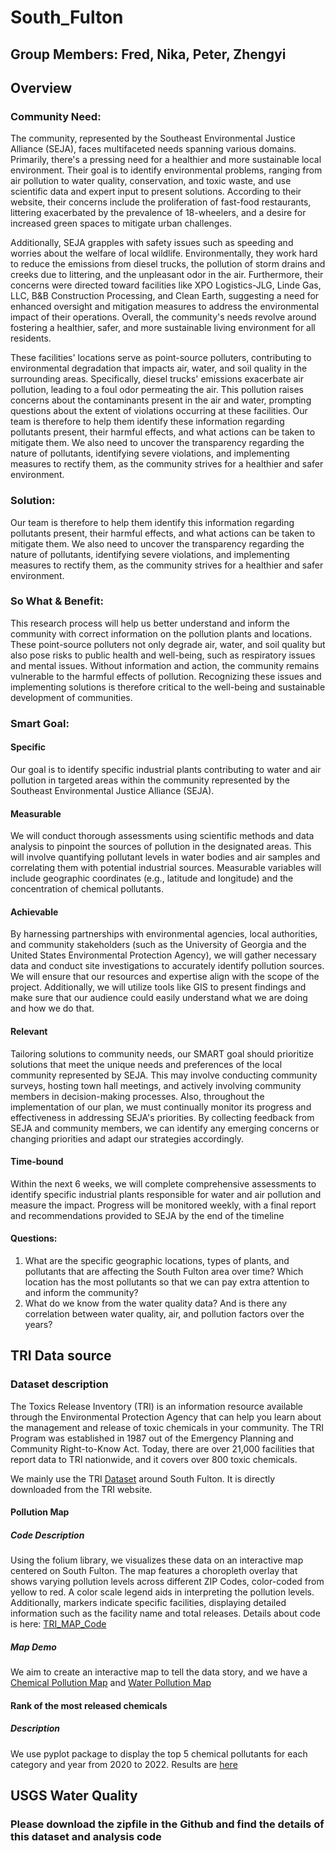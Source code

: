 # South_Fulton
## Group Members: Fred, Nika, Peter, Zhengyi
## Overview
### Community Need: 
The community, represented by the Southeast Environmental Justice Alliance (SEJA), faces multifaceted needs spanning various domains. Primarily, there's a pressing need for a healthier and more sustainable local environment. Their goal is to identify environmental problems, ranging from air pollution to water quality, conservation, and toxic waste, and use scientific data and expert input to present solutions. According to their website, their concerns include 
the proliferation of fast-food restaurants, littering exacerbated by the prevalence of 18-wheelers, and a desire for increased green spaces to mitigate urban challenges. 

Additionally, SEJA grapples with safety issues such as speeding and worries about the welfare of local wildlife. Environmentally, they work hard to reduce the emissions from diesel trucks, the pollution of storm drains and creeks due to littering, and the unpleasant odor in the air. Furthermore, their concerns were directed toward facilities like XPO Logistics-JLG, Linde Gas, LLC, B&B Construction Processing, and Clean Earth, suggesting a need for enhanced oversight and mitigation measures to address the environmental impact of their operations. Overall, the community's needs revolve around fostering a healthier, safer, and more sustainable living environment for all residents.

These facilities' locations serve as point-source polluters, contributing to environmental degradation that impacts air, water, and soil quality in the surrounding areas. Specifically, diesel trucks' emissions exacerbate air pollution, leading to a foul odor permeating the air. This pollution raises concerns about the contaminants present in the air and water, prompting questions about the extent of violations occurring at these facilities. Our team is therefore to help them identify these information regarding pollutants present, their harmful effects, and what actions can be taken to mitigate them. We also need to uncover the transparency regarding the nature of pollutants, identifying severe violations, and implementing measures to rectify them, as the community strives for a healthier and safer environment.

### Solution:
Our team is therefore to help them identify this information regarding pollutants present, their harmful effects, and what actions can be taken to mitigate them. We also need to uncover the transparency regarding the nature of pollutants, identifying severe violations, and implementing measures to rectify them, as the community strives for a healthier and safer environment.

### So What & Benefit:
This research process will help us better understand and inform the community with correct information on the pollution plants and locations. These point-source polluters not only degrade air, water, and soil quality but also pose risks to public health and well-being, such as respiratory issues and mental issues. Without information and action, the community remains vulnerable to the harmful effects of pollution. Recognizing these issues and implementing solutions is therefore critical to the well-being and sustainable development of communities. 

### Smart Goal:
#### Specific 
Our goal is to identify specific industrial plants contributing to water and air pollution in targeted areas within the community represented by the Southeast Environmental Justice Alliance (SEJA).
#### Measurable
We will conduct thorough assessments using scientific methods and data analysis to pinpoint the sources of pollution in the designated areas. This will involve quantifying pollutant levels in water bodies and air samples and correlating them with potential industrial sources. Measurable variables will include geographic coordinates (e.g., latitude and longitude) and the concentration of chemical pollutants.
#### Achievable
By harnessing partnerships with environmental agencies, local authorities, and community stakeholders (such as the University of Georgia and the United States Environmental Protection Agency), we will gather necessary data and conduct site investigations to accurately identify pollution sources. We will ensure that our resources and expertise align with the scope of the project. Additionally, we will utilize tools like GIS to present findings and make sure that our audience could easily understand what we are doing and how we do that. 
#### Relevant
Tailoring solutions to community needs, our SMART goal should prioritize solutions that meet the unique needs and preferences of the local community represented by SEJA. This may involve conducting community surveys, hosting town hall meetings, and actively involving community members in decision-making processes. Also, throughout the implementation of our plan, we must continually monitor its progress and effectiveness in addressing SEJA's priorities. By collecting feedback from SEJA and community members, we can identify any emerging concerns or changing priorities and adapt our strategies accordingly.
#### Time-bound
Within the next 6 weeks, we will complete comprehensive assessments to identify specific industrial plants responsible for water and air pollution and measure the impact. Progress will be monitored weekly, with a final report and recommendations provided to SEJA by the end of the timeline

#### Questions:
1. What are the specific geographic locations, types of plants, and pollutants that are affecting the South Fulton area over time? Which location has the most pollutants so that we can pay extra attention to and inform the community? 
2. What do we know from the water quality data? And is there any correlation between water quality, air, and pollution factors over the years?


## TRI Data source
### Dataset description
The Toxics Release Inventory (TRI) is an information resource available through the Environmental Protection Agency that can help you learn about the management and release of toxic chemicals in your community. The TRI Program was established in 1987 out of the Emergency Planning and Community Right-to-Know Act. Today, there are over 21,000 facilities that report data to TRI nationwide, and it covers over 800 toxic chemicals. 

We mainly use the TRI [Dataset](https://github.com/2zOu2/South_Fulton/blob/main/South%20Fulton%20TRI%20data%202020-2022.csv) around South Fulton. It is directly downloaded from the TRI website.
#### Pollution Map 
##### Code Description
Using the folium library, we visualizes these data on an interactive map centered on South Fulton. The map features a choropleth overlay that shows varying pollution levels across different ZIP Codes, color-coded from yellow to red. A color scale legend aids in interpreting the pollution levels. Additionally, markers indicate specific facilities, displaying detailed information such as the facility name and total releases. Details about code is here: [TRI_MAP_Code](https://github.com/2zOu2/South_Fulton/blob/main/TRI_DATA_Analysis_Code.ipynb)

##### Map Demo
We aim to create an interactive map to tell the data story, and we have a [Chemical Pollution Map](https://github.com/2zOu2/South_Fulton/blob/main/pollution_map.html) and 
[Water Pollution Map](https://github.com/2zOu2/South_Fulton/blob/main/monitoring_site_map.html) 

 
#### Rank of the most released chemicals
##### Description
We use pyplot package to display the top 5 chemical pollutants for each category and year from 2020 to 2022. Results are [here](https://github.com/2zOu2/South_Fulton/tree/main/Results)

## USGS Water Quality
### Please download the zipfile in the Github and find the details of this dataset and analysis code





